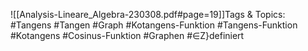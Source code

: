 
![[Analysis-Lineare_Algebra-230308.pdf#page=19]]Tags & Topics:
   #Tangens
   #Tangen
   #Graph
   #Kotangens-Funktion
   #Tangens-Funktion
   #Kotangens
   #Cosinus-Funktion
   #Graphen
   #∈Z}definiert